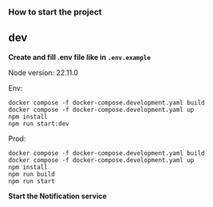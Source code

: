 ### How to start the project

## dev

**Create and fill .env file like in `.env.example`**

Node version: 22.11.0

Env:

```
docker compose -f docker-compose.development.yaml build
docker compose -f docker-compose.development.yaml up
npm install
npm run start:dev
```

Prod:

```
docker compose -f docker-compose.development.yaml build
docker compose -f docker-compose.development.yaml up
npm install
npm run build
npm run start
```
**Start the Notification service**
